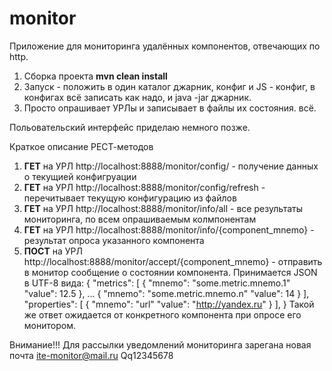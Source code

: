 # monitor
Приложение для мониторинга удалённых компонентов, отвечающих по http.

1. Сборка проекта **mvn clean install**
2. Запуск - положить в один каталог джарник, конфиг и JS - конфиг, в конфигах всё записать как надо, и java -jar джарник.
3. Просто опрашивает УРЛы и записывает в файлы их состояния. всё.

Польовательский интерфейс приделаю немного позже.

Краткое описание РЕСТ-методов

1. **ГЕТ** на УРЛ http://localhost:8888/monitor/config/ - получение данных о текущией конфигруации
2. **ГЕТ** на УРЛ http://localhost:8888/monitor/config/refresh - перечитывает текущую конфигурацию из файлов
3. **ГЕТ** на УРЛ http://localhost:8888/monitor/info/all - все результаты мониторинга, по всем опрашиваемым колмпонентам
4. **ГЕТ** на УРЛ http://localhost:8888/monitor/info/{component_mnemo} - результат опроса указанного компонента
5. **ПОСТ** на УРЛ http://localhost:8888/monitor/accept/{component_mnemo} - отправить в монитор сообщение о состоянии компонента. Принимается JSON в UTF-8 вида:
{
  "metrics": [
    {
      "mnemo": "some.metric.mnemo.1"
      "value": 12.5 
    },
    ...
    {
      "mnemo": "some.metric.mnemo.n"
      "value": 14
    }
  ],
  "properties": [
        {
            "mnemo": "url"
            "value": "http://yandex.ru"
        }
  ],
}
Такой же ответ ожидается от конкретного компонента при опросе его монитором.


Внимание!!!
 Для рассылки уведомлений мониторинга зарегана новая почта
 ite-monitor@mail.ru
 Qq12345678
 